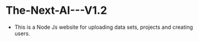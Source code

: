 # The-Next-AI---V1.2

- This is a Node Js website for uploading data sets, projects and creating users.
